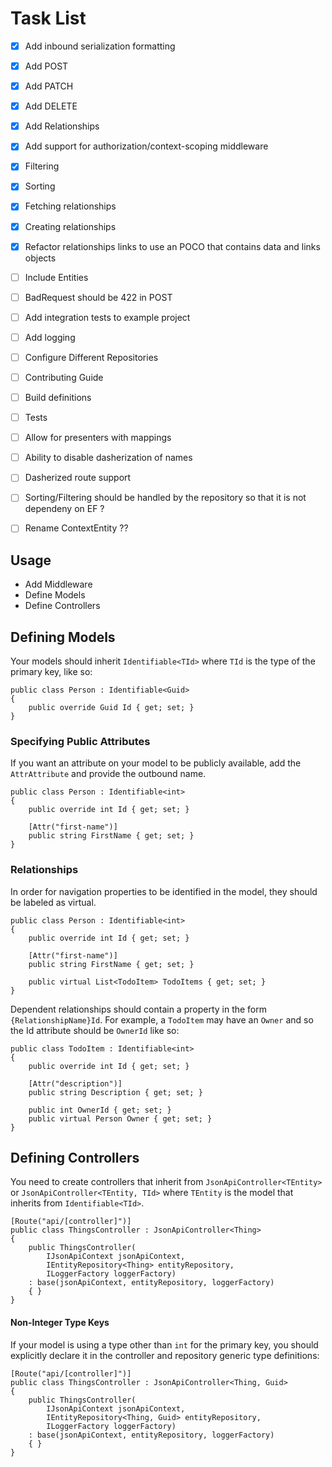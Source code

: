 # Task List 

- [x] Add inbound serialization formatting
- [x] Add POST
- [x] Add PATCH
- [x] Add DELETE
- [x] Add Relationships
- [x] Add support for authorization/context-scoping middleware
- [x] Filtering
- [x] Sorting
- [x] Fetching relationships
- [x] Creating relationships
- [x] Refactor relationships links to use an POCO that contains data and links objects
- [ ] Include Entities
- [ ] BadRequest should be 422 in POST
- [ ] Add integration tests to example project
- [ ] Add logging
- [ ] Configure Different Repositories
- [ ] Contributing Guide
- [ ] Build definitions
- [ ] Tests
- [ ] Allow for presenters with mappings
- [ ] Ability to disable dasherization of names
- [ ] Dasherized route support
- [ ] Sorting/Filtering should be handled by the repository so that it is not dependeny on EF ?
- [ ] Rename ContextEntity ?? 


## Usage

- Add Middleware
- Define Models
- Define Controllers

## Defining Models

Your models should inherit `Identifiable<TId>` where `TId` is the type of the primary key, like so:

```
public class Person : Identifiable<Guid>
{
    public override Guid Id { get; set; }
}
```

### Specifying Public Attributes

If you want an attribute on your model to be publicly available, 
add the `AttrAttribute` and provide the outbound name.

```
public class Person : Identifiable<int>
{
    public override int Id { get; set; }
    
    [Attr("first-name")]
    public string FirstName { get; set; }
}
```

### Relationships

In order for navigation properties to be identified in the model, they should be labeled as virtual.

```
public class Person : Identifiable<int>
{
    public override int Id { get; set; }
    
    [Attr("first-name")]
    public string FirstName { get; set; }

    public virtual List<TodoItem> TodoItems { get; set; }
}
```

Dependent relationships should contain a property in the form `{RelationshipName}Id`. 
For example, a `TodoItem` may have an `Owner` and so the Id attribute should be `OwnerId` like so:

```
public class TodoItem : Identifiable<int>
{
    public override int Id { get; set; }
    
    [Attr("description")]
    public string Description { get; set; }

    public int OwnerId { get; set; }
    public virtual Person Owner { get; set; }
}
```

## Defining Controllers

You need to create controllers that inherit from `JsonApiController<TEntity>` or `JsonApiController<TEntity, TId>`
where `TEntity` is the model that inherits from `Identifiable<TId>`.

```
[Route("api/[controller]")]
public class ThingsController : JsonApiController<Thing>
{
    public ThingsController(
        IJsonApiContext jsonApiContext,
        IEntityRepository<Thing> entityRepository,
        ILoggerFactory loggerFactory) 
    : base(jsonApiContext, entityRepository, loggerFactory)
    { }
}
```

#### Non-Integer Type Keys

If your model is using a type other than `int` for the primary key,
you should explicitly declare it in the controller
and repository generic type definitions:

```
[Route("api/[controller]")]
public class ThingsController : JsonApiController<Thing, Guid>
{
    public ThingsController(
        IJsonApiContext jsonApiContext,
        IEntityRepository<Thing, Guid> entityRepository,
        ILoggerFactory loggerFactory) 
    : base(jsonApiContext, entityRepository, loggerFactory)
    { }
}
```
